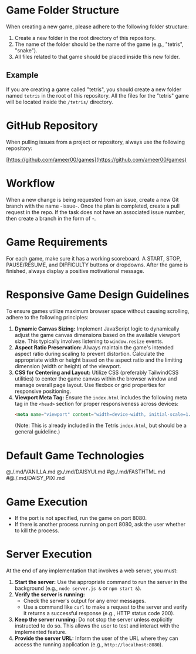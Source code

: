 # Game Folder Structure

When creating a new game, please adhere to the following folder structure:

1.  Create a new folder in the root directory of this repository.
2.  The name of the folder should be the name of the game (e.g., "tetris", "snake").
3.  All files related to that game should be placed inside this new folder.

## Example

If you are creating a game called "tetris", you should create a new folder named `tetris` in the root of this repository. All the files for the "tetris" game will be located inside the `/tetris/` directory.

# GitHub Repository

When pulling issues from a project or repository, always use the following repository:

[https://github.com/ameer00/games](https://github.com/ameer00/games)

# Workflow

When a new change is being requested from an issue, create a new Git branch with the name <date as in YY-MM-DD>-issue-<issueNumber>. Once the plan is completed, create a pull request in the repo.
If the task does not have an associated issue number, then create a branch in the form of <date in YY-MM-YY>-<planName>.

# Game Requirements

For each game, make sure it has a working scoreboard. A START, STOP, PAUSE/RESUME, and DIFFICULTY buttons or dropdowns. After the game is finished, always display a positive motivational message.

# Responsive Game Design Guidelines

To ensure games utilize maximum browser space without causing scrolling, adhere to the following principles:

1.  **Dynamic Canvas Sizing:** Implement JavaScript logic to dynamically adjust the game canvas dimensions based on the available viewport size. This typically involves listening to `window.resize` events.
2.  **Aspect Ratio Preservation:** Always maintain the game's intended aspect ratio during scaling to prevent distortion. Calculate the appropriate width or height based on the aspect ratio and the limiting dimension (width or height) of the viewport.
3.  **CSS for Centering and Layout:** Utilize CSS (preferably TailwindCSS utilities) to center the game canvas within the browser window and manage overall page layout. Use flexbox or grid properties for responsive positioning.
4.  **Viewport Meta Tag:** Ensure the `index.html` includes the following meta tag in the `<head>` section for proper responsiveness across devices:
    ```html
    <meta name="viewport" content="width=device-width, initial-scale=1.0">
    ```
    (Note: This is already included in the Tetris `index.html`, but should be a general guideline.)

# Default Game Technologies

@./.md/VANILLA.md
@./.md/DAISYUI.md
#@./.md/FASTHTML.md
#@./.md/DAISY_PIXI.md

# Game Execution

-   If the port is not specified, run the game on port 8080.
-   If there is another process running on port 8080, ask the user whether to kill the process.

# Server Execution

At the end of any implementation that involves a web server, you must:

1.  **Start the server:** Use the appropriate command to run the server in the background (e.g., `node server.js &` or `npm start &`).
2.  **Verify the server is running:**
    -   Check the server's output for any error messages.
    -   Use a command like `curl` to make a request to the server and verify it returns a successful response (e.g., HTTP status code 200).
3.  **Keep the server running:** Do not stop the server unless explicitly instructed to do so. This allows the user to test and interact with the implemented feature.
4.  **Provide the server URL:** Inform the user of the URL where they can access the running application (e.g., `http://localhost:8080`).